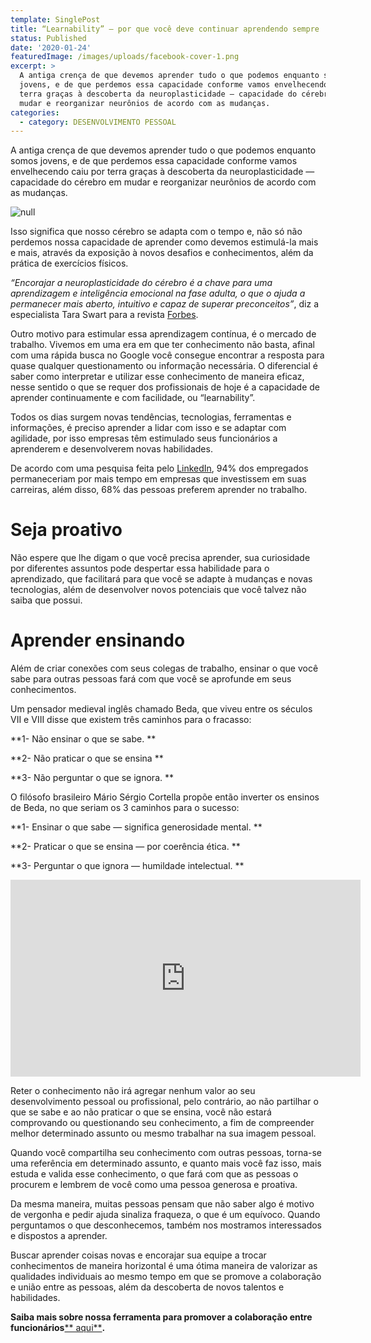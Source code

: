 ```yaml
---
template: SinglePost
title: “Learnability” — por que você deve continuar aprendendo sempre
status: Published
date: '2020-01-24'
featuredImage: /images/uploads/facebook-cover-1.png
excerpt: >
  A antiga crença de que devemos aprender tudo o que podemos enquanto somos
  jovens, e de que perdemos essa capacidade conforme vamos envelhecendo caiu por
  terra graças à descoberta da neuroplasticidade — capacidade do cérebro em
  mudar e reorganizar neurônios de acordo com as mudanças.
categories:
  - category: DESENVOLVIMENTO PESSOAL
---
```

A antiga crença de que devemos aprender tudo o que podemos enquanto somos jovens, e de que perdemos essa capacidade conforme vamos envelhecendo caiu por terra graças à descoberta da neuroplasticidade — capacidade do cérebro em mudar e reorganizar neurônios de acordo com as mudanças.

![null](/images/uploads/92925.jpg)

Isso significa que nosso cérebro se adapta com o tempo e, não só não perdemos nossa capacidade de aprender como devemos estimulá-la mais e mais, através da exposição à novos desafios e conhecimentos, além da prática de exercícios físicos.

_“Encorajar a neuroplasticidade do cérebro é a chave para uma aprendizagem e inteligência emocional na fase adulta, o que o ajuda a permanecer mais aberto, intuitivo e capaz de superar preconceitos”_, diz a especialista Tara Swart para a revista [Forbes](https://www.forbes.com/sites/taraswart/2018/03/27/the-4-underlying-principles-to-changing-your-brain/#1bfb39715a71).

Outro motivo para estimular essa aprendizagem contínua, é o mercado de trabalho. Vivemos em uma era em que ter conhecimento não basta, afinal com uma rápida busca no Google você consegue encontrar a resposta para quase qualquer questionamento ou informação necessária. O diferencial é saber como interpretar e utilizar esse conhecimento de maneira eficaz, nesse sentido o que se requer dos profissionais de hoje é a capacidade de aprender continuamente e com facilidade, ou “learnability”.

Todos os dias surgem novas tendências, tecnologias, ferramentas e informações, é preciso aprender a lidar com isso e se adaptar com agilidade, por isso empresas têm estimulado seus funcionários a aprenderem e desenvolverem novas habilidades.

De acordo com uma pesquisa feita pelo [LinkedIn](https://learning.linkedin.com/content/dam/me/learning/en-us/pdfs/linkedin-learning-workplace-learning-report-2018.pdf), 94% dos empregados permaneceriam por mais tempo em empresas que investissem em suas carreiras, além disso, 68% das pessoas preferem aprender no trabalho.

# Seja proativo

Não espere que lhe digam o que você precisa aprender, sua curiosidade por diferentes assuntos pode despertar essa habilidade para o aprendizado, que facilitará para que você se adapte à mudanças e novas tecnologias, além de desenvolver novos potenciais que você talvez não saiba que possui.

# Aprender ensinando

Além de criar conexões com seus colegas de trabalho, ensinar o que você sabe para outras pessoas fará com que você se aprofunde em seus conhecimentos.

Um pensador medieval inglês chamado Beda, que viveu entre os séculos VII e VIII disse que existem três caminhos para o fracasso:

**1- Não ensinar o que se sabe.
**

**2- Não praticar o que se ensina
**

**3- Não perguntar o que se ignora.
**

O filósofo brasileiro Mário Sérgio Cortella propõe então inverter os ensinos de Beda, no que seriam os 3 caminhos para o sucesso:

**1- Ensinar o que sabe — significa generosidade mental.
**

**2- Praticar o que se ensina — por coerência ética.
**

**3- Perguntar o que ignora — humildade intelectual.
**

<iframe width="560" height="315" src="https://www.youtube.com/embed/nGydKkg-zJ8" frameborder="0" allow="accelerometer; autoplay; encrypted-media; gyroscope; picture-in-picture" allowfullscreen></iframe>



Reter o conhecimento não irá agregar nenhum valor ao seu desenvolvimento pessoal ou profissional, pelo contrário, ao não partilhar o que se sabe e ao não praticar o que se ensina, você não estará comprovando ou questionando seu conhecimento, a fim de compreender melhor determinado assunto ou mesmo trabalhar na sua imagem pessoal.

Quando você compartilha seu conhecimento com outras pessoas, torna-se uma referência em determinado assunto, e quanto mais você faz isso, mais estuda e valida esse conhecimento, o que fará com que as pessoas o procurem e lembrem de você como uma pessoa generosa e proativa.

Da mesma maneira, muitas pessoas pensam que não saber algo é motivo de vergonha e pedir ajuda sinaliza fraqueza, o que é um equívoco. Quando perguntamos o que desconhecemos, também nos mostramos interessados e dispostos a aprender.

Buscar aprender coisas novas e encorajar sua equipe a trocar conhecimentos de maneira horizontal é uma ótima maneira de valorizar as qualidades individuais ao mesmo tempo em que se promove a colaboração e união entre as pessoas, além da descoberta de novos talentos e habilidades.

**Saiba mais sobre nossa ferramenta para promover a colaboração entre funcionários**[** aqui**](https://beliive.com/for_companies?utm_source=medium&utm_medium=social)**.**
